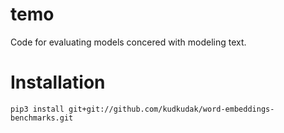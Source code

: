 # temo
Code for evaluating models concered with modeling text.

# Installation
`pip3 install git+git://github.com/kudkudak/word-embeddings-benchmarks.git`
